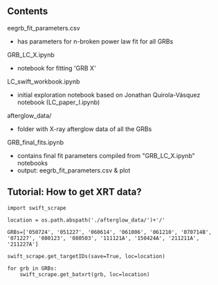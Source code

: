 ## Contents

eegrb_fit_parameters.csv
- has parameters for n-broken power law fit for all GRBs

GRB_LC_X.ipynb
- notebook for fitting 'GRB X'

LC_swift_workbook.ipynb
- initial exploration notebook based on Jonathan Quirola-Vásquez notebook (LC_paper_I.ipynb)

afterglow_data/
- folder with X-ray afterglow data of all the GRBs

GRB_final_fits.ipynb
- contains final fit parameters compiled from "GRB_LC_X.ipynb" notebooks
- output: eegrb_fit_parameters.csv & plot

## Tutorial: How to get XRT data?

    import swift_scrape
    
    location = os.path.abspath('./afterglow_data/')+'/'
    
    GRBs=['050724', '051227', '060614', '061006', '061210', '070714B', '071227', '080123', '080503', '111121A', '150424A', '211211A', '211227A']
    
    swift_scrape.get_targetIDs(save=True, loc=location)
    
    for grb in GRBs:
        swift_scrape.get_batxrt(grb, loc=location)
